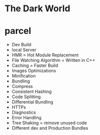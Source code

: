 # The Dark World

# parcel

- Dev Build
- local Server
- HMR = Hot Module Replacement
- File Watching Algorithm = Written in C++
- Caching = Faster Build
- Images Optimizations
- Minification
- Bundling
- Compress
- Consistent Hashing
- Code Splitting
- Differential Bundling
- HTTPs
- Diagnostics
- Error Handling
- Tree Shaking = remove unused code
- Different dev and Production Bundles
